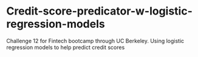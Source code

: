 # Credit-score-predicator-w-logistic-regression-models
Challenge 12 for Fintech bootcamp through UC Berkeley. Using logistic regression models to help predict credit scores
